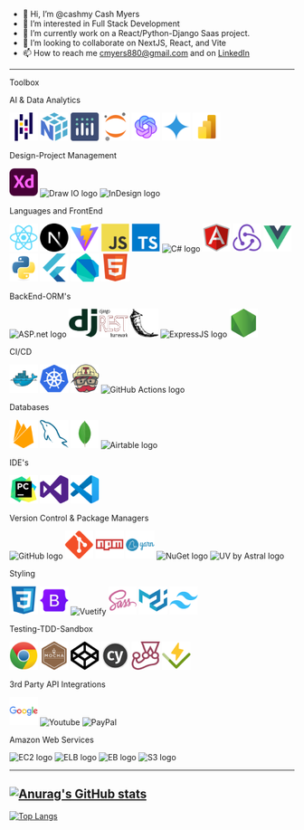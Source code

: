 - 👋 Hi, I’m @cashmy  Cash Myers
- 👀 I’m interested in Full Stack Development
- 🌱 I’m currently work on a React/Python-Django Saas project.
- 💞️ I’m looking to collaborate on NextJS, React, and Vite
- 📫 How to reach me cmyers880@gmail.com and on [LinkedIn](https://www.linkedin.com/in/cash-myers-91b69b23)

---

Toolbox

AI & Data Analytics

<img src="https://raw.githubusercontent.com/devicons/devicon/master/icons/pandas/pandas-original.svg" alt="Pandas logo" width="50" height="50" /> <img src="https://raw.githubusercontent.com/devicons/devicon/master/icons/numpy/numpy-original.svg" alt="NumPy logo" width="50" height="50" /> <img src="https://raw.githubusercontent.com/devicons/devicon/master/icons/plotly/plotly-original.svg" alt="Plotly logo" width="50" height="50" /> <img src="https://raw.githubusercontent.com/devicons/devicon/master/icons/jupyter/jupyter-original.svg" alt="Jupyter logo" width="50" height="50"/>  <img src="https://raw.githubusercontent.com/cashmy/cashmy/main/chatgpt-64.png" alt="ChatGPT Logo" width="50" height="50"/> <img src="https://raw.githubusercontent.com/cashmy/cashmy/main/gemini-ai-48.png" alt="Gemini Logo" width="50" height="50"/> <img src="https://raw.githubusercontent.com/cashmy/cashmy/main/power-bi-logo-48.png" alt="Power BI Logo" width="50" height="50"/>


Design-Project Management  

<img src="https://raw.githubusercontent.com/devicons/devicon/master/icons/xd/xd-original.svg" alt="XD logo" width="50" height="50" /> <img src="https://dashboard.snapcraft.io/site_media/appmedia/2019/08/android-chrome-512x512.png" alt="Draw IO logo" width="50" height="50" /> <img src="https://cdn4.iconfinder.com/data/icons/logos-and-brands/512/4_Indesign_Adobe_logo_logos-512.png" alt="InDesign logo" width="50" height="50" />


Languages and FrontEnd


<img src="https://raw.githubusercontent.com/devicons/devicon/master/icons/react/react-original.svg" alt="React logo" width="50" height="50" /> <img src="https://raw.githubusercontent.com/devicons/devicon/master/icons/nextjs/nextjs-original.svg" alt="NextJS Logo" width="50" height="50"  /> <img src="https://raw.githubusercontent.com/devicons/devicon/master/icons/vitejs/vitejs-original.svg" alt="ViteJS logo" width="50" height="50" /> <img src="https://raw.githubusercontent.com/devicons/devicon/master/icons/javascript/javascript-original.svg" alt=" JavaScript logo" width="50" height="50" /> <img src="https://raw.githubusercontent.com/devicons/devicon/master/icons/typescript/typescript-original.svg" alt="Typescript logo" width="50" height="50" /> <img src="https://cdn.cdnlogo.com/logos/c/68/c-sharp-800x800.png" alt="C# logo" width="50" height="50" /> <img src="https://raw.githubusercontent.com/devicons/devicon/master/icons/angularjs/angularjs-original.svg" alt="Angular logo" width="50" height="50" /> <img src="https://raw.githubusercontent.com/devicons/devicon/master/icons/redux/redux-original.svg" alt="Redux logo" width="50" height="50" /> <img src="https://raw.githubusercontent.com/devicons/devicon/master/icons/vuejs/vuejs-original.svg" alt="VueJS logo" width="50" height="50" /> <img src="https://raw.githubusercontent.com/devicons/devicon/master/icons/python/python-original.svg" alt="Python logo" width="50" height="50" /> <img src="https://raw.githubusercontent.com/devicons/devicon/master/icons/flutter/flutter-original.svg" alt="Flutter logo" width="50" height="50" /> <img src="https://raw.githubusercontent.com/devicons/devicon/master/icons/dart/dart-original.svg" alt="Dart logo" width="50" height="50" /> <img src="https://raw.githubusercontent.com/devicons/devicon/master/icons/html5/html5-original.svg" alt=" HTML5 logo" width="50" height="50" /> 



BackEnd-ORM's

<img src="https://www.natmarchand.fr/wp-content/uploads/2018/05/asp.net_.jpg" alt="ASP.net logo" width="50" height="50" /> <img src="https://raw.githubusercontent.com/cashmy/cashmy/main/django-plain.png" alt="Django logo" width="50" height="50"/> <img src="https://raw.githubusercontent.com/cashmy/cashmy/main/djangorest-original-wordmark.png" alt="Django Rest Framework logo" width="50" height="50"  />  <img src="https://raw.githubusercontent.com/cashmy/cashmy/main/flask-original.png" alt="Flask Icon" width="50" height="50" /> <img src="https://w7.pngwing.com/pngs/925/447/png-transparent-express-js-node-js-javascript-mongodb-node-js-text-trademark-logo.png" alt="ExpressJS logo" width="50" height="50" />  <img src="https://raw.githubusercontent.com/devicons/devicon/master/icons/nodejs/nodejs-original.svg" alt="NodeJS logo" width="50" height="50" />


CI/CD

<img src="https://raw.githubusercontent.com/devicons/devicon/master/icons/docker/docker-original.svg" alt="Docker logo" width="50" height="50" /> <img src="https://raw.githubusercontent.com/devicons/devicon/master/icons/kubernetes/kubernetes-plain.svg" alt="Kubernetes logo" width="50" height="50" /> <img src="https://raw.githubusercontent.com/devicons/devicon/master/icons/travis/travis-original.svg" alt="Travis logo" width="50" height="50" /> <img src="https://avatars.githubusercontent.com/u/44036562?s=200&v=4" alt="GitHub Actions logo" width="50" height="50"/>


Databases

<img src="https://raw.githubusercontent.com/devicons/devicon/master/icons/firebase/firebase-plain.svg" alt="Firebase logo" width="50" height="50" /> <img src="https://raw.githubusercontent.com/devicons/devicon/master/icons/mysql/mysql-original.svg" alt="MySQL logo" width="50" height="50" /> <img src="https://raw.githubusercontent.com/devicons/devicon/master/icons/mongodb/mongodb-original.svg" alt="MongoDB logo" width="50" height="50" /> <img src="https://w7.pngwing.com/pngs/444/851/png-transparent-airtable-database-spreadsheet-logo-application-software-slack-logo-angle-rectangle-orange.png" alt="Airtable logo" width="50" height="50" />


IDE's

<img src="https://raw.githubusercontent.com/devicons/devicon/master/icons/pycharm/pycharm-original.svg" alt="Pycharm logo" width="50" height="50" /> <img src="https://raw.githubusercontent.com/devicons/devicon/master/icons/visualstudio/visualstudio-plain.svg" alt="Visual Studio logo" width="50" height="50" /> <img src="https://raw.githubusercontent.com/devicons/devicon/master/icons/vscode/vscode-original.svg" alt="VS Code logo" width="50" height="50" />



Version Control & Package Managers

<img src="https://www.pngkey.com/png/full/178-1787243_github-icon-png-github-icon-white-png.png" alt="GitHub logo" width="50" height="50" /> <img src="https://raw.githubusercontent.com/devicons/devicon/master/icons/git/git-original.svg" alt="Git logo" width="50" height="50" /> <img src="https://raw.githubusercontent.com/devicons/devicon/master/icons/npm/npm-original-wordmark.svg" alt="NPM logo" width="50" height="50" /> <img src="https://raw.githubusercontent.com/devicons/devicon/master/icons/yarn/yarn-original-wordmark.svg" alt="Yarn logo" width="50" height="50" /> <img src="https://www.nuget.org/Content/gallery/img/logo-og-600x600.png" alt="NuGet logo" width="50" height="50" /> <img src="https://docs.astral.sh/uv/assets/logo-letter.svg" alt="UV by Astral logo" width="50" height="50" />


Styling

<img src="https://raw.githubusercontent.com/devicons/devicon/master/icons/css3/css3-original.svg" alt="CSS logo" width="50" height="50" /> <img src="https://raw.githubusercontent.com/devicons/devicon/master/icons/bootstrap/bootstrap-original.svg" alt="Bootstrap logo" width="50" height="50" /> <img src="https://iconape.com/wp-content/png_logo_vector/vuetify.png" alt="Vuetify" width="50" height="50" /> <img src="https://raw.githubusercontent.com/devicons/devicon/master/icons/sass/sass-original.svg" alt="Sass logo" width="50" height="50" /> <img src="https://raw.githubusercontent.com/devicons/devicon/master/icons/materialui/materialui-original.svg" alt="Material UI logo" width="50" height="50" /> <img src="https://raw.githubusercontent.com/devicons/devicon/master/icons/tailwindcss/tailwindcss-original.svg" alt="Tailwind CSS logo" width="50" height="50" />


Testing-TDD-Sandbox

<img src="https://raw.githubusercontent.com/devicons/devicon/master/icons/chrome/chrome-original.svg" alt="Chrome logo" width="50" height="50" /> <img src="https://raw.githubusercontent.com/devicons/devicon/master/icons/mocha/mocha-plain.svg" alt="Mocha logo" width="50" height="50" /> <img src="https://raw.githubusercontent.com/cashmy/cashmy/main/codepen-original.png" alt="Codepen logo" width="50" height="50"  /> <img src="https://raw.githubusercontent.com/cashmy/cashmy/main/8908513.png" alt="Cypress logo" width="50" height="50" /> <img src="https://raw.githubusercontent.com/devicons/devicon/master/icons/jest/jest-plain.svg" alt="Jest logo" width="50" height="50" /> <img src="https://raw.githubusercontent.com/devicons/devicon/master/icons/vitest/vitest-original.svg" alt="Vitest logo" width="50" height="50" />



 
3rd Party API Integrations

<img src="https://raw.githubusercontent.com/devicons/devicon/master/icons/google/google-original-wordmark.svg" alt="Google Maps" width="50" height="50" /> <img src="https://www.freeiconspng.com/thumbs/youtube-logo-png/youtube-icon-app-logo-png-9.png" alt="Youtube" width="50" height="50" />
<img src="https://www.paypalobjects.com/webstatic/mktg/logo-center/PP_Acceptance_Marks_for_LogoCenter_150x94.png" alt="PayPal" width="75" height="50" />

Amazon Web Services

<img src="https://images.edrawsoft.com/images2020/Amazon-EC2.jpg" alt="EC2 logo" width="50" height="50" /> <img src="https://images.edrawsoft.com/images2020/icon/Elastic%20Load%20Balancing.png" alt="ELB logo" width="65" height="50" /> <img src="https://images.edrawsoft.com/images2020/icon/aws-elastic-beanstalk.jpg" alt="EB logo" width="50" height="50" /> <img src="https://images.edrawsoft.com/images2020/icon/amazon-s3.jpg" alt="S3 logo" width="50" height="50" />


---
[![Anurag's GitHub stats](https://github-readme-stats.vercel.app/api?username=cashmy)](https://github.com/anuraghazra/github-readme-stats)
---
[![Top Langs](https://github-readme-stats.vercel.app/api/top-langs/?username=anuraghazra&layout=compact)](https://github.com/anuraghazra/github-readme-stats)
<!---
cashmy/cashmy is a ✨ special ✨ repository because its `README.md` (this file) appears on your GitHub profile.
You can click the Preview link to take a look at your changes.
--->
